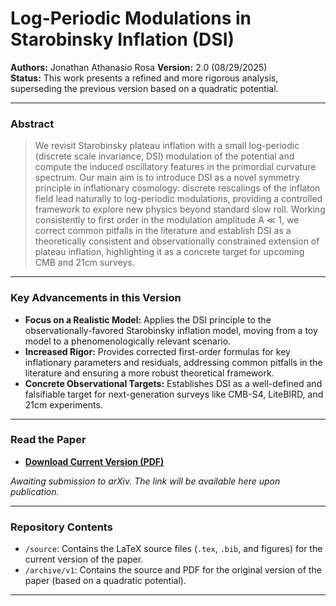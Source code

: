 # Log-Periodic Modulations in Starobinsky Inflation (DSI)

**Authors:** Jonathan Athanasio Rosa
**Version:** 2.0 (08/29/2025)  
**Status:** This work presents a refined and more rigorous analysis, superseding the previous version based on a quadratic potential.

---

### Abstract

> We revisit Starobinsky plateau inflation with a small log-periodic (discrete scale invariance, DSI) modulation of the potential and compute the induced oscillatory features in the primordial curvature spectrum. Our main aim is to introduce DSI as a novel symmetry principle in inflationary cosmology: discrete rescalings of the inflaton field lead naturally to log-periodic modulations, providing a controlled framework to explore new physics beyond standard slow roll. Working consistently to first order in the modulation amplitude A ≪ 1, we correct common pitfalls in the literature and establish DSI as a theoretically consistent and observationally constrained extension of plateau inflation, highlighting it as a concrete target for upcoming CMB and 21cm surveys.

---

### Key Advancements in this Version

*   **Focus on a Realistic Model:** Applies the DSI principle to the observationally-favored Starobinsky inflation model, moving from a toy model to a phenomenologically relevant scenario.
*   **Increased Rigor:** Provides corrected first-order formulas for key inflationary parameters and residuals, addressing common pitfalls in the literature and ensuring a more robust theoretical framework.
*   **Concrete Observational Targets:** Establishes DSI as a well-defined and falsifiable target for next-generation surveys like CMB-S4, LiteBIRD, and 21cm experiments.

---

### Read the Paper

*   **[Download Current Version (PDF)](./DSI_Starobinsky_Rosa.pdf)**

*Awaiting submission to arXiv. The link will be available here upon publication.*

---

### Repository Contents

*   `/source`: Contains the LaTeX source files (`.tex`, `.bib`, and figures) for the current version of the paper.
*   `/archive/v1`: Contains the source and PDF for the original version of the paper (based on a quadratic potential).

---
